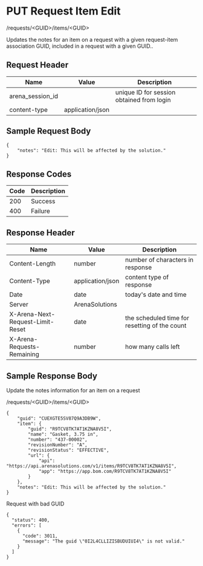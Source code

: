 # PUT Request Item Edit


/requests/&lt;GUID&gt;/items/&lt;GUID&gt;

Updates the notes for an item on a request with a given request\-item association GUID, included in a request with a  given GUID.. 

## Request Header

| Name | Value | Description |
|  --- |  --- |  --- | 
| arena_session_id |   | unique ID for session obtained from login |
| content\-type | application/json |   |

## Sample Request Body
```
{
    "notes": "Edit: This will be affected by the solution."
}
```
## Response Codes

| Code | Description |
|  --- |  --- | 
| 200 | Success |
| 400 | Failure |

## Response Header

| Name | Value | Description |
|  --- |  --- |  --- | 
| Content\-Length | number | number of characters in response |
| Content\-Type | application/json | content type of response |
| Date | date | today's date and time |
| Server | ArenaSolutions |   |
| X\-Arena\-Next\-Request\-Limit\-Reset  | date | the scheduled time for resetting of the count |
| X\-Arena\-Requests\-Remaining  | number | how many calls left |

## Sample Response Body
Update the notes information for an item on a request



/requests/&lt;GUID&gt;/items/&lt;GUID&gt;

```
{
    "guid": "CUEXGTE5SV87Q9A3DB9W",
    "item": {
        "guid": "R9TCV8TK7AT1KZNA8V5I",
        "name": "Gasket, 3.75 in",
        "number": "437-00002",
        "revisionNumber": "A",
        "revisionStatus": "EFFECTIVE",
        "url": {
            "api": "https://api.arenasolutions.com/v1/items/R9TCV8TK7AT1KZNA8V5I",
            "app": "https://app.bom.com/R9TCV8TK7AT1KZNA8V5I"
        }
    },
    "notes": "Edit: This will be affected by the solution."
}
```
Request with bad GUID

```
{
  "status": 400,
  "errors": [
    {
      "code": 3011,
      "message": "The guid \"0I2L4CLLIZISBUDUIUI4\" is not valid."
    }
  ]
}
```
